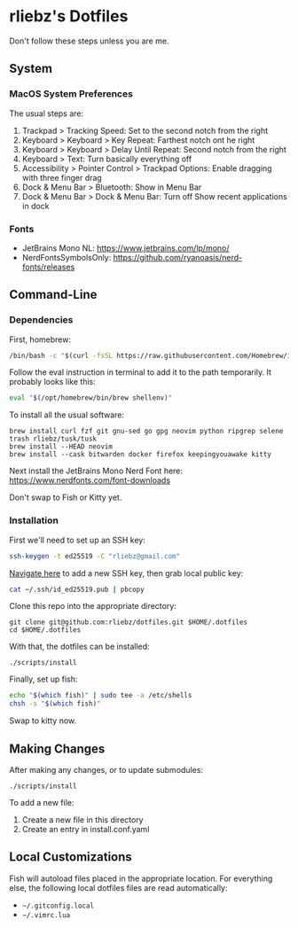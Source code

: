 # rliebz's Dotfiles

Don't follow these steps unless you are me.

## System

### MacOS System Preferences

The usual steps are:

1. Trackpad > Tracking Speed: Set to the second notch from the right
1. Keyboard > Keyboard > Key Repeat: Farthest notch ont he right
1. Keyboard > Keyboard > Delay Until Repeat: Second notch from the right
1. Keyboard > Text: Turn basically everything off
1. Accessibility > Pointer Control > Trackpad Options: Enable dragging with
   three finger drag
1. Dock & Menu Bar > Bluetooth: Show in Menu Bar
1. Dock & Menu Bar > Dock & Menu Bar: Turn off Show recent applications in dock

### Fonts

- JetBrains Mono NL: <https://www.jetbrains.com/lp/mono/>
- NerdFontsSymbolsOnly: <https://github.com/ryanoasis/nerd-fonts/releases>

## Command-Line

### Dependencies

First, homebrew:

```bash
/bin/bash -c "$(curl -fsSL https://raw.githubusercontent.com/Homebrew/install/HEAD/install.sh)"
```

Follow the eval instruction in terminal to add it to the path temporarily. It
probably looks like this:

```bash
eval "$(/opt/homebrew/bin/brew shellenv)"
```

To install all the usual software:

```fish
brew install curl fzf git gnu-sed go gpg neovim python ripgrep selene trash rliebz/tusk/tusk
brew install --HEAD neovim
brew install --cask bitwarden docker firefox keepingyouawake kitty
```

Next install the JetBrains Mono Nerd Font here:
<https://www.nerdfonts.com/font-downloads>

Don't swap to Fish or Kitty yet.

### Installation

First we'll need to set up an SSH key:

```bash
ssh-keygen -t ed25519 -C "rliebz@gmail.com"
```

[Navigate here][github-ssh] to add a new SSH key, then grab local public key:

```bash
cat ~/.ssh/id_ed25519.pub | pbcopy
```

Clone this repo into the appropriate directory:

```fish
git clone git@github.com:rliebz/dotfiles.git $HOME/.dotfiles
cd $HOME/.dotfiles
```

With that, the dotfiles can be installed:

```fish
./scripts/install
```

Finally, set up fish:

```bash
echo "$(which fish)" | sudo tee -a /etc/shells
chsh -s "$(which fish)"
```

Swap to kitty now.

[github-ssh]: https://github.com/settings/ssh/new

## Making Changes

After making any changes, or to update submodules:

```fish
./scripts/install
```

To add a new file:

1. Create a new file in this directory
1. Create an entry in install.conf.yaml

## Local Customizations

Fish will autoload files placed in the appropriate location. For everything
else, the following local dotfiles files are read automatically:

- `~/.gitconfig.local`
- `~/.vimrc.lua`
